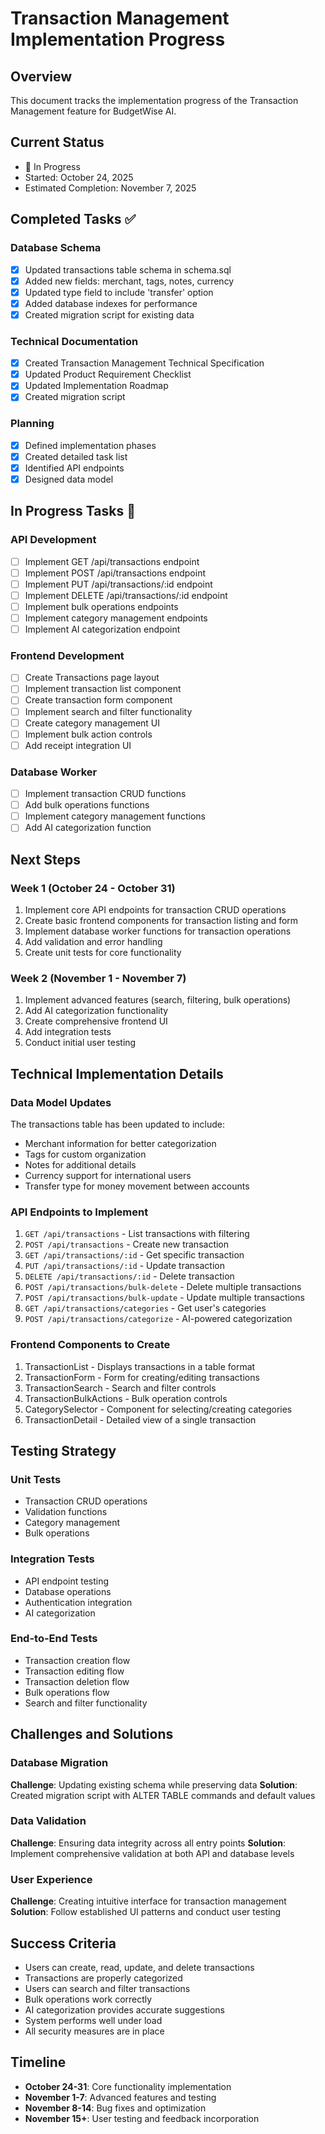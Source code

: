 # Transaction Management Implementation Progress

## Overview
This document tracks the implementation progress of the Transaction Management feature for BudgetWise AI.

## Current Status
- 🔧 In Progress
- Started: October 24, 2025
- Estimated Completion: November 7, 2025

## Completed Tasks ✅

### Database Schema
- [x] Updated transactions table schema in schema.sql
- [x] Added new fields: merchant, tags, notes, currency
- [x] Updated type field to include 'transfer' option
- [x] Added database indexes for performance
- [x] Created migration script for existing data

### Technical Documentation
- [x] Created Transaction Management Technical Specification
- [x] Updated Product Requirement Checklist
- [x] Updated Implementation Roadmap
- [x] Created migration script

### Planning
- [x] Defined implementation phases
- [x] Created detailed task list
- [x] Identified API endpoints
- [x] Designed data model

## In Progress Tasks 🔧

### API Development
- [ ] Implement GET /api/transactions endpoint
- [ ] Implement POST /api/transactions endpoint
- [ ] Implement PUT /api/transactions/:id endpoint
- [ ] Implement DELETE /api/transactions/:id endpoint
- [ ] Implement bulk operations endpoints
- [ ] Implement category management endpoints
- [ ] Implement AI categorization endpoint

### Frontend Development
- [ ] Create Transactions page layout
- [ ] Implement transaction list component
- [ ] Create transaction form component
- [ ] Implement search and filter functionality
- [ ] Create category management UI
- [ ] Implement bulk action controls
- [ ] Add receipt integration UI

### Database Worker
- [ ] Implement transaction CRUD functions
- [ ] Add bulk operations functions
- [ ] Implement category management functions
- [ ] Add AI categorization function

## Next Steps

### Week 1 (October 24 - October 31)
1. Implement core API endpoints for transaction CRUD operations
2. Create basic frontend components for transaction listing and form
3. Implement database worker functions for transaction operations
4. Add validation and error handling
5. Create unit tests for core functionality

### Week 2 (November 1 - November 7)
1. Implement advanced features (search, filtering, bulk operations)
2. Add AI categorization functionality
3. Create comprehensive frontend UI
4. Add integration tests
5. Conduct initial user testing

## Technical Implementation Details

### Data Model Updates
The transactions table has been updated to include:
- Merchant information for better categorization
- Tags for custom organization
- Notes for additional details
- Currency support for international users
- Transfer type for money movement between accounts

### API Endpoints to Implement
1. `GET /api/transactions` - List transactions with filtering
2. `POST /api/transactions` - Create new transaction
3. `GET /api/transactions/:id` - Get specific transaction
4. `PUT /api/transactions/:id` - Update transaction
5. `DELETE /api/transactions/:id` - Delete transaction
6. `POST /api/transactions/bulk-delete` - Delete multiple transactions
7. `POST /api/transactions/bulk-update` - Update multiple transactions
8. `GET /api/transactions/categories` - Get user's categories
9. `POST /api/transactions/categorize` - AI-powered categorization

### Frontend Components to Create
1. TransactionList - Displays transactions in a table format
2. TransactionForm - Form for creating/editing transactions
3. TransactionSearch - Search and filter controls
4. TransactionBulkActions - Bulk operation controls
5. CategorySelector - Component for selecting/creating categories
6. TransactionDetail - Detailed view of a single transaction

## Testing Strategy

### Unit Tests
- Transaction CRUD operations
- Validation functions
- Category management
- Bulk operations

### Integration Tests
- API endpoint testing
- Database operations
- Authentication integration
- AI categorization

### End-to-End Tests
- Transaction creation flow
- Transaction editing flow
- Transaction deletion flow
- Bulk operations flow
- Search and filter functionality

## Challenges and Solutions

### Database Migration
**Challenge**: Updating existing schema while preserving data
**Solution**: Created migration script with ALTER TABLE commands and default values

### Data Validation
**Challenge**: Ensuring data integrity across all entry points
**Solution**: Implement comprehensive validation at both API and database levels

### User Experience
**Challenge**: Creating intuitive interface for transaction management
**Solution**: Follow established UI patterns and conduct user testing

## Success Criteria
- Users can create, read, update, and delete transactions
- Transactions are properly categorized
- Users can search and filter transactions
- Bulk operations work correctly
- AI categorization provides accurate suggestions
- System performs well under load
- All security measures are in place

## Timeline
- **October 24-31**: Core functionality implementation
- **November 1-7**: Advanced features and testing
- **November 8-14**: Bug fixes and optimization
- **November 15+**: User testing and feedback incorporation